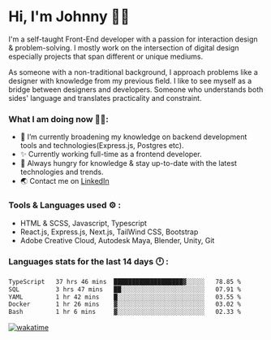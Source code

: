 # Hi, I'm Johnny 👋🧑‍

I'm a self-taught Front-End developer with a passion for interaction design & problem-solving. I mostly work on the intersection of digital design especially projects that span different or unique mediums.

As someone with a non-traditional background, I approach problems like a designer with knowledge from my previous field. I like to see myself as a bridge between designers and developers. Someone who understands both sides' language and translates practicality and constraint.

### What I am doing now 🧑‍💻:

- 🔭 I’m currently broadening my knowledge on backend development tools and technologies(Express.js, Postgres etc).
- ✨ Currently working full-time as a frontend developer.
- 📖 Always hungry for knowledge & stay up-to-date with the latest technologies and trends.
- 🌏 Contact me on [LinkedIn](https://www.linkedin.com/in/johchai/)

### Tools & Languages used ⚙️ :

- HTML & SCSS, Javascript, Typescript
- React.js, Express.js, Next.js, TailWind CSS, Bootstrap
- Adobe Creative Cloud, Autodesk Maya, Blender, Unity, Git

### Languages stats for the last 14 days 🕛 :

<!--START_SECTION:waka-->

```txt
TypeScript   37 hrs 46 mins  ███████████████████▓░░░░░   78.85 %
SQL          3 hrs 47 mins   ██░░░░░░░░░░░░░░░░░░░░░░░   07.91 %
YAML         1 hr 42 mins    █░░░░░░░░░░░░░░░░░░░░░░░░   03.55 %
Docker       1 hr 26 mins    ▓░░░░░░░░░░░░░░░░░░░░░░░░   03.02 %
Bash         1 hr 6 mins     ▓░░░░░░░░░░░░░░░░░░░░░░░░   02.33 %
```

<!--END_SECTION:waka-->

[![wakatime](https://wakatime.com/badge/user/0cd14e89-b357-451d-b5c1-4a79286fb5a6.svg)](https://wakatime.com/@0cd14e89-b357-451d-b5c1-4a79286fb5a6)
